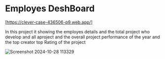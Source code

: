
# Employes DeshBoard

[https://clever-case-436506-p9.web.app/]

In this project it showing the  employes details and the total project who develop and all aproject and the overall project  performance of the year and the top creator  top Rating of  the project

![Screenshot 2024-10-28 113329](https://github.com/user-attachments/assets/93a4d6a0-d11f-4f26-a4d6-1cad574e9009)


